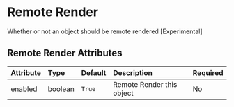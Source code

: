 
Remote Render
=============


Whether or not an object should be remote rendered [Experimental]

Remote Render Attributes
-------------------------

|Attribute|Type|Default|Description|Required|
| :--- | :--- | :--- | :--- | :--- |
|enabled|boolean|```True```|Remote Render this object|No|
